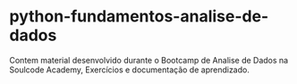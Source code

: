 # python-fundamentos-analise-de-dados
Contem material desenvolvido durante o Bootcamp de Analise de Dados na Soulcode Academy, Exercícios e documentação de aprendizado.
